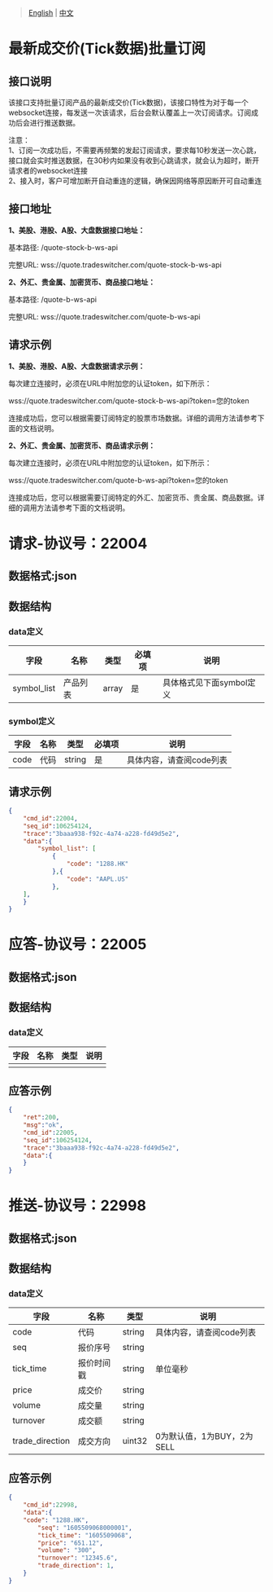 > [English](./realtime_transaction_quote_subscription.md) | [中文](./realtime_transaction_quote_subscription_cn.md)

# 最新成交价(Tick数据)批量订阅

## 接口说明

该接口支持批量订阅产品的最新成交价(Tick数据)，该接口特性为对于每一个websocket连接，每发送一次该请求，后台会默认覆盖上一次订阅请求。订阅成功后会进行推送数据。

注意：
<br />1、订阅一次成功后，不需要再频繁的发起订阅请求，要求每10秒发送一次心跳，接口就会实时推送数据，在30秒内如果没有收到心跳请求，就会认为超时，断开请求者的websocket连接
<br />2、接入时，客户可增加断开自动重连的逻辑，确保因网络等原因断开可自动重连

## 接口地址

**1、美股、港股、A股、大盘数据接口地址：**

基本路径: /quote-stock-b-ws-api

完整URL: wss://quote.tradeswitcher.com/quote-stock-b-ws-api

**2、外汇、贵金属、加密货币、商品接口地址：**

基本路径: /quote-b-ws-api

完整URL: wss://quote.tradeswitcher.com/quote-b-ws-api

## 请求示例
**1、美股、港股、A股、大盘数据请求示例：**

每次建立连接时，必须在URL中附加您的认证token，如下所示：

wss://quote.tradeswitcher.com/quote-stock-b-ws-api?token=您的token

连接成功后，您可以根据需要订阅特定的股票市场数据。详细的调用方法请参考下面的文档说明。

**2、外汇、贵金属、加密货币、商品请求示例：**

每次建立连接时，必须在URL中附加您的认证token，如下所示：

wss://quote.tradeswitcher.com/quote-b-ws-api?token=您的token

连接成功后，您可以根据需要订阅特定的外汇、加密货币、贵金属、商品数据。详细的调用方法请参考下面的文档说明。


# 请求-协议号：22004
## 数据格式:json
## 数据结构
### data定义
| 字段        | 名称     | 类型  | 必填项 | 说明                     |
| ----------- | -------- | ----- | ------ | ------------------------ |
| symbol_list | 产品列表 | array | 是     | 具体格式见下面symbol定义 |
### symbol定义
| 字段 | 名称 | 类型   | 必填项 | 说明                     |
| ---- | ---- | ------ | ------ | ------------------------ |
| code | 代码 | string | 是     | 具体内容，请查阅code列表 |
## 请求示例
```json
{
    "cmd_id":22004,
    "seq_id":106254124,
    "trace":"3baaa938-f92c-4a74-a228-fd49d5e2",
    "data":{
        "symbol_list": [
            {
				"code": "1288.HK"
            },{
				"code": "AAPL.US"
            },
	],
    }
}
```
# 应答-协议号：22005
## 数据格式:json
## 数据结构
### data定义
| 字段 | 名称 | 类型 | 说明 |
| --- | --- |  ---  | --- |
|  |  |    |  |
## 应答示例
```json
{
    "ret":200,
    "msg":"ok",
    "cmd_id":22005,
    "seq_id":106254124,
    "trace":"3baaa938-f92c-4a74-a228-fd49d5e2",
    "data":{
    }    
}
```
# 推送-协议号：22998
## 数据格式:json
## 数据结构
### data定义
| 字段            | 名称       | 类型   | 说明                       |
| --------------- | ---------- | ------ | -------------------------- |
| code            | 代码       | string | 具体内容，请查阅code列表   |
| seq             | 报价序号   | string |                            |
| tick_time       | 报价时间戳 | string | 单位毫秒                   |
| price           | 成交价     | string |                            |
| volume          | 成交量     | string |                            |
| turnover        | 成交额     | string |                            |
| trade_direction | 成交方向   | uint32 | 0为默认值，1为BUY，2为SELL |
## 应答示例
```json
{
    "cmd_id":22998,
    "data":{
	"code": "1288.HK",
        "seq": "1605509068000001",
        "tick_time": "1605509068",
        "price": "651.12",
        "volume": "300",
        "turnover": "12345.6",
        "trade_direction": 1,
    }
}
```
